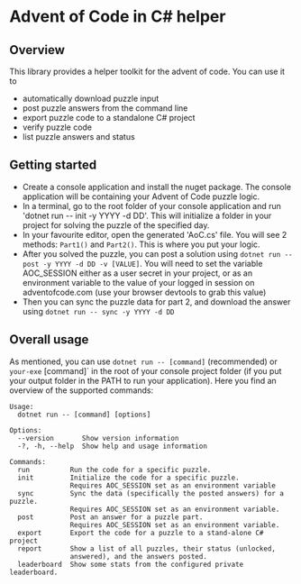 ﻿# Advent of Code in C# helper

## Overview

This library provides a helper toolkit for the advent of code. You can use it to 

- automatically download puzzle input
- post puzzle answers from the command line
- export puzzle code to a standalone C# project
- verify puzzle code
- list puzzle answers and status

## Getting started

* Create a console application and install the nuget package. The console application will be containing your Advent of Code puzzle logic.
* In a terminal, go to the root folder of your console application and run 'dotnet run -- init -y YYYY -d DD'. This will initialize a folder in your project for solving the puzzle of the specified day.
* In your favourite editor, open the generated 'AoC.cs' file. You will see 2 methods: `Part1()` and `Part2()`. This is where you put your logic. 
* After you solved the puzzle, you can post a solution using `dotnet run -- post -y YYYY -d DD -v [VALUE]`. You will need to set the variable AOC_SESSION either as a user secret in your project, or as an environment variable to the value of your logged in session on adventofcode.com (use your browser devtools to grab this value)
* Then you can sync the puzzle data for part 2, and download the answer using `dotnet run -- sync -y YYYY -d DD`

## Overall usage

As mentioned, you can use `dotnet run -- [command]` (recommended) or `your-exe` [command]` in the root of your console project folder (if you put your output folder in the PATH to run your application). Here you find an overview of the supported commands:

```
Usage:
  dotnet run -- [command] [options]

Options:
  --version       Show version information
  -?, -h, --help  Show help and usage information

Commands:
  run          Run the code for a specific puzzle.
  init         Initialize the code for a specific puzzle. 
               Requires AOC_SESSION set as an environment variable
  sync         Sync the data (specifically the posted answers) for a puzzle. 
               Requires AOC_SESSION set as an environment variable.
  post         Post an answer for a puzzle part. 
               Requires AOC_SESSION set as an environment variable.
  export       Export the code for a puzzle to a stand-alone C# project
  report       Show a list of all puzzles, their status (unlocked,
               answered), and the answers posted.
  leaderboard  Show some stats from the configured private leaderboard.
```